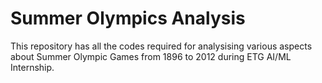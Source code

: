 # Summer Olympics Analysis
This repository has all the codes required for analysising various aspects about Summer Olympic Games from 1896 to 2012 during ETG AI/ML Internship.
